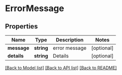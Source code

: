 # ErrorMessage

## Properties
Name | Type | Description | Notes
------------ | ------------- | ------------- | -------------
**message** | **string** | error message | [optional] 
**details** | **string** | Details | [optional] 

[[Back to Model list]](../../README.md#documentation-for-models) [[Back to API list]](../../README.md#documentation-for-api-endpoints) [[Back to README]](../../README.md)

